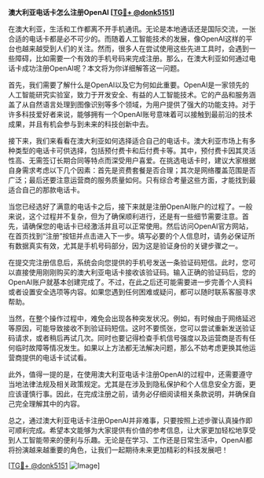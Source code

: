 **澳大利亚电话卡怎么注册OpenAI [[TG💪+ @donk5151](https://t.me/s/donk5151)]**

在澳大利亚，生活和工作都离不开手机通讯。无论是本地通话还是国际交流，一张合适的电话卡都是必不可少的。而随着人工智能技术的发展，像OpenAI这样的平台也越来越受到人们的关注。然而，很多人在尝试使用这些先进工具时，会遇到一些障碍，比如需要一个有效的手机号码来完成注册。那么，在澳大利亚如何通过电话卡成功注册OpenAI呢？本文将为你详细解答这一问题。

首先，我们需要了解什么是OpenAI以及它为何如此重要。OpenAI是一家领先的人工智能研究实验室，致力于开发安全、有益的人工智能技术。它的产品和服务涵盖了从自然语言处理到图像识别等多个领域，为用户提供了强大的功能支持。对于许多科技爱好者来说，能够拥有一个OpenAI账号意味着可以接触到最前沿的技术成果，并且有机会参与到未来的科技创新中去。

接下来，我们来看看在澳大利亚如何选择适合自己的电话卡。澳大利亚市场上有多种类型的电话卡可供选择，包括预付费卡和后付费卡等。其中，预付费卡因其灵活性高、无需签订长期合同等特点而深受用户喜爱。在挑选电话卡时，建议大家根据自身需求考虑以下几个因素：首先是资费套餐是否合理；其次是网络覆盖范围是否广泛；最后还要注意运营商的服务质量如何。只有综合考量这些方面，才能找到最适合自己的那款电话卡。

当您已经选好了满意的电话卡之后，接下来就是注册OpenAI账户的过程了。一般来说，这个过程并不复杂，但为了确保顺利进行，还是有一些细节需要注意。首先，请确保您的电话卡已经激活并且可以正常使用。然后访问OpenAI官方网站，在首页找到“注册”按钮并点击进入下一步。填写必要的个人信息时，请务必保证所有数据真实有效，尤其是手机号码部分，因为这是验证身份的关键步骤之一。

在提交完注册信息后，系统会向您提供的手机号发送一条验证码短信。此时，您可以直接使用刚刚购买的澳大利亚电话卡接收该验证码。输入正确的验证码后，您的OpenAI账户就基本创建完成了。不过，在此之后还可能需要进一步完善个人资料或者设置安全选项等内容。如果您遇到任何困难或疑问，都可以随时联系客服寻求帮助。

当然，在整个操作过程中，难免会出现各种突发状况。例如，有时候由于网络延迟等原因，可能导致接收不到验证码短信。这时不要慌张，您可以尝试重新发送验证码请求，或者稍后再试几次。同时也要记得检查手机信号强度以及运营商是否有任何临时故障等情况发生。如果以上方法都无法解决问题，那么不妨考虑更换其他运营商提供的电话卡试试看。

此外，值得一提的是，在使用澳大利亚电话卡注册OpenAI的过程中，还需要遵守当地法律法规及相关政策规定。尤其是在涉及到隐私保护和个人信息安全方面，更应该谨慎行事。因此，在完成注册之前，请务必仔细阅读相关条款说明，并确保自己完全理解其中的内容。

总之，通过澳大利亚电话卡注册OpenAI并非难事，只要按照上述步骤认真操作即可顺利完成。希望本文能够为大家提供有价值的参考信息，让大家更加轻松地享受到人工智能带来的便利与乐趣。无论是在学习、工作还是日常生活中，OpenAI都将扮演越来越重要的角色，让我们一起期待未来更加精彩的科技发展吧！

[[TG💪+ @donk5151](https://t.me/s/donk5151) ![Image](https://i.postimg.cc/rwNCRYN7/Snipaste-2025-04-30-17-27-05.png)]